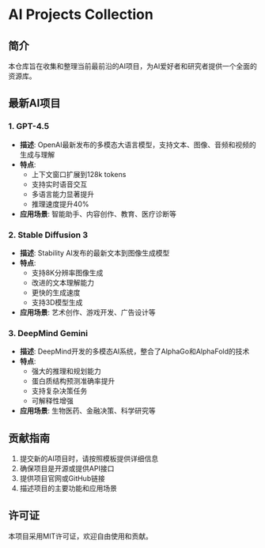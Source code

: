 # AI Projects Collection

## 简介
本仓库旨在收集和整理当前最前沿的AI项目，为AI爱好者和研究者提供一个全面的资源库。

## 最新AI项目

### 1. GPT-4.5
- **描述**: OpenAI最新发布的多模态大语言模型，支持文本、图像、音频和视频的生成与理解
- **特点**: 
  - 上下文窗口扩展到128k tokens
  - 支持实时语音交互
  - 多语言能力显著提升
  - 推理速度提升40%
- **应用场景**: 智能助手、内容创作、教育、医疗诊断等

### 2. Stable Diffusion 3
- **描述**: Stability AI发布的最新文本到图像生成模型
- **特点**:
  - 支持8K分辨率图像生成
  - 改进的文本理解能力
  - 更快的生成速度
  - 支持3D模型生成
- **应用场景**: 艺术创作、游戏开发、广告设计等

### 3. DeepMind Gemini
- **描述**: DeepMind开发的多模态AI系统，整合了AlphaGo和AlphaFold的技术
- **特点**:
  - 强大的推理和规划能力
  - 蛋白质结构预测准确率提升
  - 支持复杂决策任务
  - 可解释性增强
- **应用场景**: 生物医药、金融决策、科学研究等

## 贡献指南
1. 提交新的AI项目时，请按照模板提供详细信息
2. 确保项目是开源或提供API接口
3. 提供项目官网或GitHub链接
4. 描述项目的主要功能和应用场景

## 许可证
本项目采用MIT许可证，欢迎自由使用和贡献。
